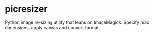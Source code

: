 # picresizer
Python image re-sizing utility that leans on ImageMagick. Specify max dimensions, apply canvas and convert format.
